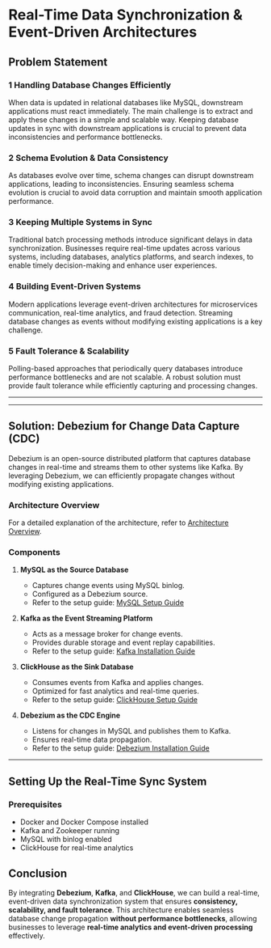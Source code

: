 # Real-Time Data Synchronization & Event-Driven Architectures

## Problem Statement

### 1️ Handling Database Changes Efficiently
When data is updated in relational databases like MySQL, downstream applications must react immediately. The main challenge is to extract and apply these changes in a simple and scalable way. Keeping database updates in sync with downstream applications is crucial to prevent data inconsistencies and performance bottlenecks.

<!-- <div style="text-align: center;">
  <img src="https://github.com/user-attachments/assets/fcd631b6-6a60-42d1-b331-ea3fa211af92" width="300" height="300" alt="Database Changes">
</div> -->

### 2️ Schema Evolution & Data Consistency
As databases evolve over time, schema changes can disrupt downstream applications, leading to inconsistencies. Ensuring seamless schema evolution is crucial to avoid data corruption and maintain smooth application performance.

<!-- <div style="text-align: center;">
  <img src="https://github.com/user-attachments/assets/c04363e9-d5ea-4857-b6d3-3590b23df09a" width="300" height="300" alt="Schema Evolution">
</div> -->

### 3️ Keeping Multiple Systems in Sync
Traditional batch processing methods introduce significant delays in data synchronization. Businesses require real-time updates across various systems, including databases, analytics platforms, and search indexes, to enable timely decision-making and enhance user experiences.

<!-- <div style="text-align: center;">
  <img src="https://github.com/user-attachments/assets/070d3264-659a-449e-940d-a920a7f569a2" width="300" height="300" alt="Keeping Multiple Systems in Sync">
</div> -->

### 4️ Building Event-Driven Systems
Modern applications leverage event-driven architectures for microservices communication, real-time analytics, and fraud detection. Streaming database changes as events without modifying existing applications is a key challenge.

<!-- <div style="text-align: center;">
  <img src="https://github.com/user-attachments/assets/43e2204c-28fb-4107-bc25-09db0a6e3e70" width="300" height="300" alt="Building Event-Driven Systems">
</div> -->

### 5️ Fault Tolerance & Scalability
Polling-based approaches that periodically query databases introduce performance bottlenecks and are not scalable. A robust solution must provide fault tolerance while efficiently capturing and processing changes.

<!-- <div style="text-align: center;">
  <img src="https://github.com/user-attachments/assets/1dd75a3f-bbc5-4b1d-9125-8fdb8d2a6e0f" width="300" height="300" alt="Fault Tolerance">
</div> -->

---

---

## Solution: Debezium for Change Data Capture (CDC)
Debezium is an open-source distributed platform that captures database changes in real-time and streams them to other systems like Kafka. By leveraging Debezium, we can efficiently propagate changes without modifying existing applications.

### Architecture Overview
For a detailed explanation of the architecture, refer to [Architecture Overview](https://github.com/vishwakraft/debezium-cdc/blob/main/docs/01_Architecture.md).

### Components

1. **MySQL as the Source Database**
    - Captures change events using MySQL binlog.
    - Configured as a Debezium source.
    - Refer to the setup guide: [MySQL Setup Guide](https://github.com/vishwakraft/debezium-cdc/blob/main/docs/03_MySQL_Source.md)

2. **Kafka as the Event Streaming Platform**
    - Acts as a message broker for change events.
    - Provides durable storage and event replay capabilities.
    - Refer to the setup guide: [Kafka Installation Guide](https://github.com/vishwakraft/debezium-cdc/blob/main/docs/04_kafka_installation.md)

3. **ClickHouse as the Sink Database**
    - Consumes events from Kafka and applies changes.
    - Optimized for fast analytics and real-time queries.
    - Refer to the setup guide: [ClickHouse Setup Guide](https://github.com/vishwakraft/debezium-cdc/blob/main/docs/05_Clickhouse_Sink.md)

4. **Debezium as the CDC Engine**
    - Listens for changes in MySQL and publishes them to Kafka.
    - Ensures real-time data propagation.
    - Refer to the setup guide: [Debezium Installation Guide](https://github.com/vishwakraft/debezium-cdc/blob/main/docs/06_debezium_installation.md)

---

## Setting Up the Real-Time Sync System

### Prerequisites
- Docker and Docker Compose installed
- Kafka and Zookeeper running
- MySQL with binlog enabled
- ClickHouse for real-time analytics

## Conclusion
By integrating **Debezium**, **Kafka**, and **ClickHouse**, we can build a real-time, event-driven data synchronization system that ensures **consistency, scalability, and fault tolerance**. This architecture enables seamless database change propagation **without performance bottlenecks**, allowing businesses to leverage **real-time analytics and event-driven processing** effectively.
